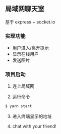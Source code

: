 ## 局域网聊天室

基于 express + socket.io

### 实现功能

- 用户进入/离开提示
- 显示在线用户
- 发送图片

### 项目启动

1. 连上局域网

2. 运行命令

```bash
$ yarn start
```

3. 进入终端显示的地址

4. chat with your friend!
